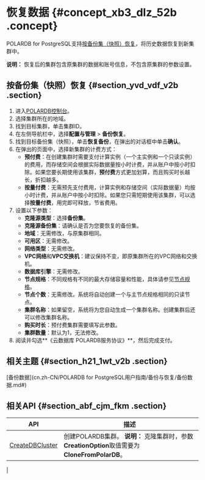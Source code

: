 # 恢复数据 {#concept_xb3_dlz_52b .concept}

POLARDB for PostgreSQL支持[按备份集（快照）恢复](#)，将历史数据恢复到新集群中。

**说明：** 恢复后的集群包含原集群的数据和账号信息，不包含原集群的参数设置。

## 按备份集（快照）恢复 {#section_yvd_vdf_v2b .section}

1.  进入[POLARDB控制台](https://polardb.console.aliyun.com/)。
2.  选择集群所在的地域。
3.  找到目标集群，单击集群ID。
4.  在左侧导航栏中，选择**配置与管理** \> **备份恢复**。
5.  找到目标备份集（快照），单击**恢复备份**，在弹出的对话框中单击**确认**。
6.  在弹出的页面中，选择新集群的计费方式：
    -   **预付费**：在创建集群时需要支付计算实例（一个主实例和一个只读实例）的费用，而存储空间会根据实际数据量按小时计费，并从账户中按小时扣除。如果您要长期使用该集群，**预付费**方式更加划算，而且购买时长越长，折扣越多。
    -   **按量付费**：无需预先支付费用，计算实例和存储空间（实际数据量）均按小时计费，并从账户中按小时扣除。如果您只需短期使用该集群，可以选择**按量付费**，用完即可释放，节省费用。
7.  设置以下参数：
    -   **克隆源类型**：选择**备份集**。
    -   **克隆源备份集**：请确认是否为您要恢复的备份集。
    -   **地域**：无需修改，与原集群相同。
    -   **可用区**：无需修改。
    -   **网络类型**：无需修改。
    -   **VPC网络**和**VPC交换机**：建议保持不变，即原集群所在的VPC网络和交换机。
    -   **数据库引擎**：无需修改。
    -   **节点规格**：不同规格有不同的最大存储容量和性能，具体请参见[节点规格](../../../../cn.zh-CN/产品定价/规格与定价.md#)。
    -   **节点个数**：无需修改。系统将自动创建一个与主节点规格相同的只读节点。
    -   **集群名称**：如果留空，系统将为您自动生成一个集群名称。创建集群后还可以修改集群名称。
    -   **购买时长**：预付费集群需要填写此参数。
    -   **集群数量**：默认为1，无法修改。
8.  阅读并勾选**《云数据库 POLARDB服务协议》**，然后完成支付。

## 相关主题 {#section_h21_1wt_v2b .section}

[备份数据](cn.zh-CN/POLARDB for PostgreSQL用户指南/备份与恢复/备份数据.md#)

## 相关API {#section_abf_cjm_fkm .section}

|API|描述|
|---|--|
|[CreateDBCluster](../../../../cn.zh-CN/API参考/集群管理/CreateDBCluster.md#)|创建POLARDB集群。 **说明：** 克隆集群时，参数**CreationOption**取值需要为**CloneFromPolarDB**。

 |

